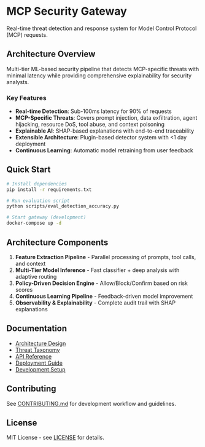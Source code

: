 # MCP Security Gateway

Real-time threat detection and response system for Model Control Protocol (MCP) requests.

## Architecture Overview

Multi-tier ML-based security pipeline that detects MCP-specific threats with minimal latency while providing comprehensive explainability for security analysts.

### Key Features

- **Real-time Detection**: Sub-100ms latency for 90% of requests
- **MCP-Specific Threats**: Covers prompt injection, data exfiltration, agent hijacking, resource DoS, tool abuse, and context poisoning
- **Explainable AI**: SHAP-based explanations with end-to-end traceability
- **Extensible Architecture**: Plugin-based detector system with <1 day deployment
- **Continuous Learning**: Automatic model retraining from user feedback

## Quick Start

```bash
# Install dependencies
pip install -r requirements.txt

# Run evaluation script
python scripts/eval_detection_accuracy.py

# Start gateway (development)
docker-compose up -d
```

## Architecture Components

1. **Feature Extraction Pipeline** - Parallel processing of prompts, tool calls, and context
2. **Multi-Tier Model Inference** - Fast classifier + deep analysis with adaptive routing  
3. **Policy-Driven Decision Engine** - Allow/Block/Confirm based on risk scores
4. **Continuous Learning Pipeline** - Feedback-driven model improvement
5. **Observability & Explainability** - Complete audit trail with SHAP explanations

## Documentation

- [Architecture Design](docs/architecture.md)
- [Threat Taxonomy](docs/threats.md)
- [API Reference](docs/api.md)
- [Deployment Guide](docs/deployment.md)
- [Development Setup](docs/development.md)

## Contributing

See [CONTRIBUTING.md](CONTRIBUTING.md) for development workflow and guidelines.

## License

MIT License - see [LICENSE](LICENSE) for details.
